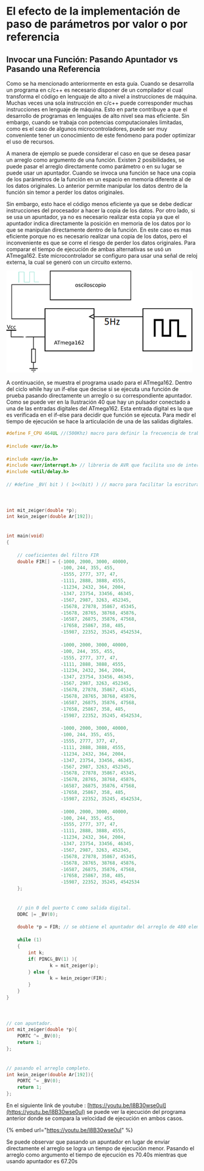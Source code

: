 # El efecto de la implementación de paso de parámetros por valor o por referencia

## Invocar una Función: Pasando Apuntador vs Pasando una Referencia

Como se ha mencionado anteriormente en esta guía. Cuando se desarrolla un programa en c/c++ es necesario disponer de un compilador el cual transforma el código en lenguaje de alto a nivel a instrucciones de máquina. Muchas veces una sola instrucción en c/c++ puede corresponder muchas instrucciones en lenguaje de máquina. Esto en parte contribuye a que el desarrollo de programas en lenguajes de alto nivel sea mas eficiente. Sin embargo, cuando se trabaja con potencias computacionales limitadas, como es el caso de algunos microcontroladores, puede ser muy conveniente tener un conocimiento de este fenómeno para poder optimizar el uso de recursos.

 A manera de ejemplo se puede considerar el caso en que se desea pasar un arreglo como argumento de una función. Existen 2 posibilidades, se puede pasar el arreglo directamente como parámetro o en su lugar se puede usar un apuntador. Cuando se invoca una función se hace una copia de los parámetros de la función en un espacio en memoria diferente al de los datos originales. Lo anterior permite manipular los datos dentro de la función sin temor a perder los datos originales. 

Sin embargo, esto hace el código menos eficiente ya que se debe dedicar instrucciones del procesador a hacer la copia de los datos. Por otro lado, si se usa un apuntador, ya no es necesario realizar esta copia ya que el apuntador indica directamente la posición en memoria de los datos por lo que se manipulan directamente dentro de la función. En este caso es mas eficiente porque no es necesario realizar una copia de los datos, pero el inconveniente es que se corre el riesgo de perder los datos originales. Para comparar el tiempo de ejecución de ambas alternativas se usó un ATmega162. Este microcontrolador se configuro para usar una señal de reloj externa, la cual se generó con un circuito externo.

![Hardware empleado para comparar el tiempo de ejecuci&#xF3;n ](../.gitbook/assets/image%20%2827%29.png)

A continuación, se muestra el programa usado para el ATmega162. Dentro del ciclo while hay un if-else que decise si se ejecuta una función de prueba pasando directamente un arreglo o su correspondiente apuntador. Como se puede ver en la Ilustración 40 que hay un pulsador conectado a una de las entradas digitales del ATmega162. Esta entrada digital es la que es verificada en el if-else para decidir que función se ejecuta. Para medir el tiempo de ejecución se hace la articulación de una de las salidas digitales.

```c
#define F_CPU 464UL //(500Khz) macro para definir la frecuencia de trabajo del microcontrolador. se usa en la implementacion del comando delay.

#include <avr/io.h>

#include <avr/io.h>
#include <avr/interrupt.h> // libreria de AVR que facilita uso de interrupciones
#include <util/delay.h>

// #define _BV( bit ) ( 1<<(bit) ) // macro para facilitar la escritura de los comandos para leer y escribir sobre registros del microcontrolador.

				
				
int mit_zeiger(double *p);
int kein_zeiger(double Ar[192]);


int main(void)
{
	
	// coeficientes del filtro FIR
	double FIR[] = {-1000, 2000, 3000, 40000,
					-100, 244, 355, 455,
					-1555, 2777, 377, 47,
					-1111, 2888, 3888, 4555,
					-11234, 2432, 364, 2004,
					-1347, 23754, 33456, 46345,
					-1567, 2987, 3263, 452345,
					-15678, 27878, 35867, 45345,
					-15678, 28765, 38768, 45876,
					-16587, 26875, 35876, 47568,
					-17658, 25867, 358, 485,
					-15987, 22352, 35245, 4542534,
					
					-1000, 2000, 3000, 40000,
					-100, 244, 355, 455,
					-1555, 2777, 377, 47,
					-1111, 2888, 3888, 4555,
					-11234, 2432, 364, 2004,
					-1347, 23754, 33456, 46345,
					-1567, 2987, 3263, 452345,
					-15678, 27878, 35867, 45345,
					-15678, 28765, 38768, 45876,
					-16587, 26875, 35876, 47568,
					-17658, 25867, 358, 485,
					-15987, 22352, 35245, 4542534,
					
					-1000, 2000, 3000, 40000,
					-100, 244, 355, 455,
					-1555, 2777, 377, 47,
					-1111, 2888, 3888, 4555,
					-11234, 2432, 364, 2004,
					-1347, 23754, 33456, 46345,
					-1567, 2987, 3263, 452345,
					-15678, 27878, 35867, 45345,
					-15678, 28765, 38768, 45876,
					-16587, 26875, 35876, 47568,
					-17658, 25867, 358, 485,
					-15987, 22352, 35245, 4542534,
					
					-1000, 2000, 3000, 40000,
					-100, 244, 355, 455,
					-1555, 2777, 377, 47,
					-1111, 2888, 3888, 4555,
					-11234, 2432, 364, 2004,
					-1347, 23754, 33456, 46345,
					-1567, 2987, 3263, 452345,
					-15678, 27878, 35867, 45345,
					-15678, 28765, 38768, 45876,
					-16587, 26875, 35876, 47568,
					-17658, 25867, 358, 485,
					-15987, 22352, 35245, 4542534					
	};
	
	
	// pin 0 del puerto C como salida digital.
	DDRC |= _BV(0);
	
	double *p = FIR; // se obtiene el apuntador del arreglo de 480 elementos.
	
    while (1) 
    {
		int k;
		if( PINC&_BV(1) ){
				k = mit_zeiger(p);
		} else {
				k = kein_zeiger(FIR);
		}
    }
}



// con apuntador.
int mit_zeiger(double *p){
	PORTC ^= _BV(0);
	return 1;
};


// pasando el arreglo completo.
int kein_zeiger(double Ar[192]){
	PORTC ^= _BV(0);
	return 1;
};

```

En el siguiente link de youtube : [https://youtu.be/l8B30wse0uI](https://youtu.be/l8B30wse0uI) se puede ver la ejecución del programa anterior donde se compara la velocidad de ejecución en ambos casos. 

{% embed url="https://youtu.be/l8B30wse0uI" %}

Se puede observar que pasando un apuntador en lugar de enviar directamente el arreglo se logra un tiempo de ejecución menor. Pasando el arreglo como argumento el tiempo de ejecución es 70.40s mientras que usando apuntador es 67.20s







